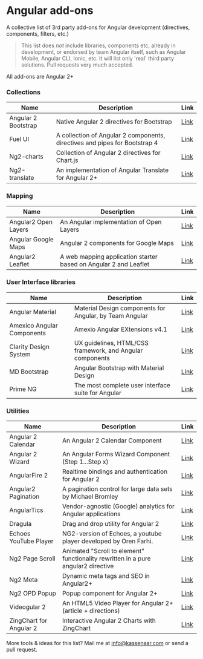 # Angular add-ons

A collective list of 3rd party add-ons for Angular development (directives, components, filters, etc.)

> This list does _not_ include libraries, components etc, already in development, or endorsed by team Angular itself,
> such as Angular Mobile, Angular CLI, Ionic, etc. It will list only 'real' third party solutions.
> Pull requests very much accepted.

All add-ons are Angular 2+

### Collections

| Name                | Description                                                                | Link                                                |
| ------------------- | -------------------------------------------------------------------------- | --------------------------------------------------- |
| Angular 2 Bootstrap | Native Angular 2 directives for Bootstrap                                  | [Link](http://valor-software.com/ng2-bootstrap/#/)  |
| Fuel UI             | A collection of Angular 2 components, directives and pipes for Bootstrap 4 | [Link](http://fuelinteractive.github.io/fuel-ui/)   |
| Ng2-charts          | Collection of Angular 2 directives for Chart.js                            | [Link](http://valor-software.com/ng2-charts/)       |
| Ng2-translate       | An implementation of Angular Translate for Angular 2+                      | [Link](https://www.npmjs.com/package/ng2-translate) |

### Mapping

| Name                 | Description                                                      | Link                                                           |
| -------------------- | ---------------------------------------------------------------- | -------------------------------------------------------------- |
| Angular2 Open Layers | An Angular implementation of Open Layers                         | [Link](https://www.npmjs.com/package/angular2-openlayers)      |
| Angular Google Maps  | Angular 2 components for Google Maps                             | [Link](https://angular-maps.com/)                              |
| Angular2 Leaflet     | A web mapping application starter based on Angular 2 and Leaflet | [Link](https://github.com/haoliangyu/angular2-leaflet-starter) |

### User Interface libraries

| Name                       | Description                                               | Link                                                            |
| -------------------------- | --------------------------------------------------------- | --------------------------------------------------------------- |
| Angular Material           | Material Design components for Angular, by Team Angular   | [Link](https://material.angular.io/)                            |
| Amexico Angular Components | Amexio Angular EXtensions v4.1                            | [Link](https://amexio.org/api/v4.1/index.html#/getting-started) |
| Clarity Design System      | UX guidelines, HTML/CSS framework, and Angular components | [Link](https://vmware.github.io/clarity/)                       |
| MD Bootstrap               | Angular Bootstrap with Material Design                    | [Link](https://mdbootstrap.com/angular/)                        |
| Prime NG                   | The most complete user interface suite for Angular        | [Link](https://www.primefaces.org/primeng/#/)                   |

### Utilities

| Name                    | Description                                                                       | Link                                                                            |
| ----------------------- | --------------------------------------------------------------------------------- | ------------------------------------------------------------------------------- |
| Angular 2 Calendar      | An Angular 2 Calendar Component                                                   | [Link](https://mattlewis92.github.io/angular2-calendar/demo/)                   |
| Angular 2 Wizard        | An Angular Forms Wizard Component (Step 1...Step x)                               | [Link](https://www.npmjs.com/package/angular2-wizard)                           |
| AngularFire 2           | Realtime bindings and authentication for Angular 2                                | [Link](https://angularfire2.com/api/)                                           |
| Angular2 Pagination     | A pagination control for large data sets by Michael Bromley                       | [Link](http://michaelbromley.github.io/ng2-pagination/)                         |
| AngularTics             | Vendor-agnostic (Google) analytics for Angular applications                       | [Link](https://github.com/angulartics/angulartics2)                             |
| Dragula                 | Drag and drop utility for Angular 2                                               | [Link](https://github.com/valor-software/ng2-dragula)                           |
| Echoes YouTube Player   | NG2-version of Echoes, a youtube player developed by Oren Farhi.                  | [Link](https://github.com/orizens/echoes-ng2)                                   |
| Ng2 Page Scroll         | Animated "Scroll to element" functionality rewritten in a pure angular2 directive | [Link](https://github.com/Nolanus/ng2-page-scroll)                              |
| Ng2 Meta                | Dynamic meta tags and SEO in Angular2+                                            | [Link](https://github.com/vinaygopinath/ng2-meta)                               |
| Ng2 OPD Popup           | Popup component for Angular 2+                                                    | [Link](https://www.npmjs.com/package/ng2-opd-popup)                             |
| Videogular 2            | An HTML5 Video Player for Angular 2+ (article + directions)                       | [Link](https://www.toptal.com/angular-js/angular-video-player-videogular)       |
| ZingChart for Angular 2 | Interactive Angular 2 Charts with ZingChart                                       | [Link](https://scotch.io/tutorials/interactive-angular-2-charts-with-zingchart) |

More tools & ideas for this list? Mail me at info@kassenaar.com or send a pull request.
